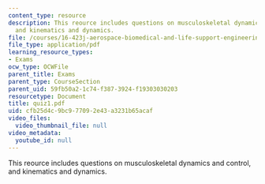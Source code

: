 ```yaml
---
content_type: resource
description: This reource includes questions on musculoskeletal dynamics and control,
  and kinematics and dynamics.
file: /courses/16-423j-aerospace-biomedical-and-life-support-engineering-spring-2006/cfb25d4c9bc977092e43a3231b65acaf_quiz1.pdf
file_type: application/pdf
learning_resource_types:
- Exams
ocw_type: OCWFile
parent_title: Exams
parent_type: CourseSection
parent_uid: 59fb50a2-1c74-f387-3924-f19303030203
resourcetype: Document
title: quiz1.pdf
uid: cfb25d4c-9bc9-7709-2e43-a3231b65acaf
video_files:
  video_thumbnail_file: null
video_metadata:
  youtube_id: null
---
```

This reource includes questions on musculoskeletal dynamics and control, and kinematics and dynamics.